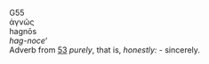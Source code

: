 <body>
  <p>G55<br>  ἁγνῶς  <br> hagnōs  <br><i>hag-noce‘ </i><br>Adverb from <a href="g0053.htm">53</a>  <i>purely</i>, that is, <i>honestly:</i> - sincerely.<br></p>
 </body>